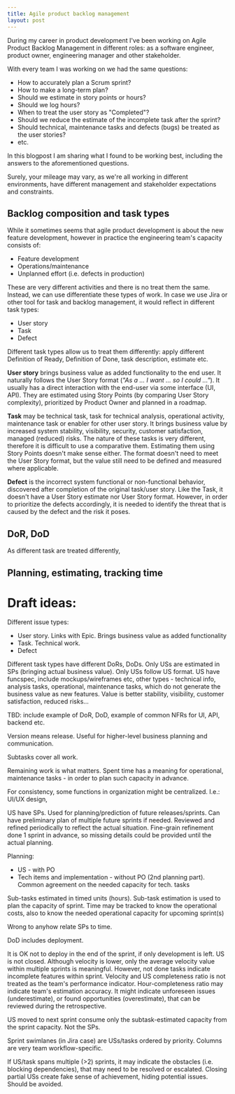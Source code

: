 ```yaml
---
title: Agile product backlog management
layout: post
---
```


During my career in product development I've been working on Agile Product Backlog Management in different roles: as a software engineer, product owner, engineering manager and other stakeholder.

With every team I was working on we had the same questions:

 * How to accurately plan a Scrum sprint?
 * How to make a long-term plan?
 * Should we estimate in story points or hours?
 * Should we log hours?
 * When to treat the user story as "Completed"?
 * Should we reduce the estimate of the incomplete task after the sprint?
 * Should technical, maintenance tasks and defects (bugs) be treated as the user stories?
 * etc.

In this blogpost I am sharing what I found to be working best, including the answers to the aforementioned questions.

Surely, your mileage may vary, as we're all working in different environments, have different management and stakeholder expectations and constraints.

## Backlog composition and task types

While it sometimes seems that agile product development is about the new feature development, however in practice the engineering team's capacity consists of:

 * Feature development
 * Operations/maintenance
 * Unplanned effort (i.e. defects in production)

These are very different activities and there is no treat them the same. Instead, we can use differentiate these types of work. In case we use Jira or other tool for task and backlog management, it would reflect in different task types:

 * User story
 * Task
 * Defect

Different task types allow us to treat them differently: apply different Definition of Ready, Definition of Done, task description, estimate etc.

**User story** brings business value as added functionality to the end user. It naturally follows the User Story format (*"As a ... I want ... so I could ..."*). It usually has a direct interaction with the end-user via some interface (UI, API). They are estimated using Story Points (by comparing User Story complexity), prioritized by Product Owner and planned in a roadmap.

**Task** may be technical task, task for technical analysis, operational activity, maintenance task or enabler for other user story. It brings business value by increased system stability, visibility, security, customer satisfaction, managed (reduced) risks. The nature of these tasks is very different, therefore it is difficult to use a comparative them. Estimating them using Story Points doesn't make sense either. The format doesn't need to meet the User Story format, but the value still need to be defined and measured where applicable.

**Defect** is the incorrect system functional or non-functional behavior, discovered after completion of the original task/user story. Like the Task, it doesn't have a User Story estimate nor User Story format. However, in order to prioritize the defects accordingly, it is needed to identify the threat that is caused by the defect and the risk it poses.

## DoR, DoD

As different task are treated differently,

## Planning, estimating, tracking time



# Draft ideas:

Different issue types:

 - User story. Links with Epic. Brings business value as added functionality
 - Task. Technical work.
 - Defect

Different task types have different DoRs, DoDs. Only USs are estimated in SPs (bringing actual business value). Only USs follow US format.
US have funcspec, include mockups/wireframes etc, other types - technical info, analysis tasks, operational, maintenance tasks, which do not generate the business value as new features. Value is better stability, visibility, customer satisfaction, reduced risks...

TBD: include example of DoR, DoD, example of common NFRs for UI, API, backend etc.

Version means release. Useful for higher-level business planning and communication.

Subtasks cover all work.

Remaining work is what matters. Spent time has a meaning for operational, maintenance tasks - in order to plan such capacity in advance.

For consistency, some functions in organization might be centralized. I.e.: UI/UX design,

US have SPs. Used for planning/prediction of future releases/sprints. Can have preliminary plan of multiple future sprints if needed.
Reviewed and refined periodically to reflect the actual situation. Fine-grain refinement done 1 sprint in advance, so missing details could be provided until the actual planning.

Planning:

 * US - with PO
 * Tech items and implementation - without PO (2nd planning part). Common agreement on the needed capacity for tech. tasks

Sub-tasks estimated in timed units (hours).
Sub-task estimation is used to plan the capacity of sprint.
Time may be tracked to know the operational costs, also to know the needed operational capacity for upcoming sprint(s)

Wrong to anyhow relate SPs to time.

DoD includes deployment.

It is OK not to deploy in the end of the sprint, if only development is left. US is not closed.
Although velocity is lower, only the average velocity value within multiple sprints is meaningful.
However, not done tasks indicate incomplete features within sprint.
Velocity and US completeness ratio is not treated as the team's performance indicator.
Hour-completeness ratio may indicate team's estimation accuracy. It might indicate unforeseen issues (underestimate), or found opportunities (overestimate), that can be reviewed during the retrospective.

US moved to next sprint consume only the subtask-estimated capacity from the sprint capacity. Not the SPs.

Sprint swimlanes (in Jira case) are USs/tasks ordered by priority.
Columns are very team workflow-specific.

If US/task spans multiple (>2) sprints, it may indicate the obstacles (i.e. blocking dependencies), that may need to be resolved or escalated.
Closing partial USs create fake sense of achievement, hiding potential issues. Should be avoided.
